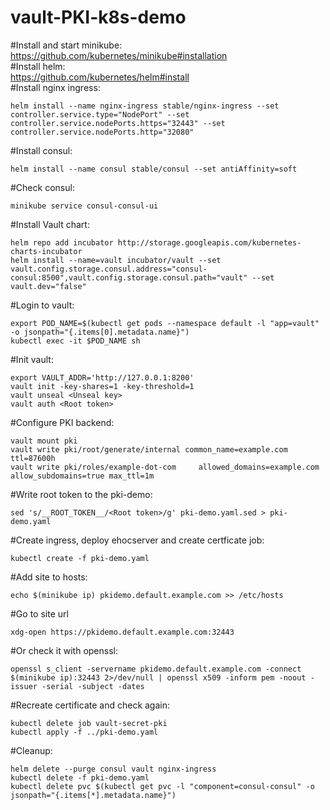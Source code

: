 # vault-PKI-k8s-demo

#Install and start minikube:  
https://github.com/kubernetes/minikube#installation  
#Install helm:  
https://github.com/kubernetes/helm#install  
#Install nginx ingress:  
```
helm install --name nginx-ingress stable/nginx-ingress --set controller.service.type="NodePort" --set controller.service.nodePorts.https="32443" --set controller.service.nodePorts.http="32080"
```
#Install consul:  
```
helm install --name consul stable/consul --set antiAffinity=soft
```
#Check consul:
```
minikube service consul-consul-ui
```
#Install Vault chart:
```
helm repo add incubator http://storage.googleapis.com/kubernetes-charts-incubator
helm install --name=vault incubator/vault --set vault.config.storage.consul.address="consul-consul:8500",vault.config.storage.consul.path="vault" --set vault.dev="false"
```
#Login to vault:
```
export POD_NAME=$(kubectl get pods --namespace default -l "app=vault" -o jsonpath="{.items[0].metadata.name}")
kubectl exec -it $POD_NAME sh
```
#Init vault:
```
export VAULT_ADDR='http://127.0.0.1:8200'
vault init -key-shares=1 -key-threshold=1
vault unseal <Unseal key>
vault auth <Root token>
```
#Configure PKI backend:
```
vault mount pki
vault write pki/root/generate/internal common_name=example.com ttl=87600h
vault write pki/roles/example-dot-com     allowed_domains=example.com     allow_subdomains=true max_ttl=1m
```
#Write root token to the pki-demo:
```
sed 's/__ROOT_TOKEN__/<Root token>/g' pki-demo.yaml.sed > pki-demo.yaml
```
#Create ingress, deploy ehocserver and create certficate job:
```
kubectl create -f pki-demo.yaml
```
#Add site to hosts:
```
echo $(minikube ip) pkidemo.default.example.com >> /etc/hosts
```
#Go to site url
```
xdg-open https://pkidemo.default.example.com:32443
```
#Or check it with openssl:
```
openssl s_client -servername pkidemo.default.example.com -connect $(minikube ip):32443 2>/dev/null | openssl x509 -inform pem -noout -issuer -serial -subject -dates
```
#Recreate certificate and check again:
```
kubectl delete job vault-secret-pki
kubectl apply -f ../pki-demo.yaml
```

#Cleanup:
```
helm delete --purge consul vault nginx-ingress
kubectl delete -f pki-demo.yaml
kubectl delete pvc $(kubectl get pvc -l "component=consul-consul" -o jsonpath="{.items[*].metadata.name}")
```